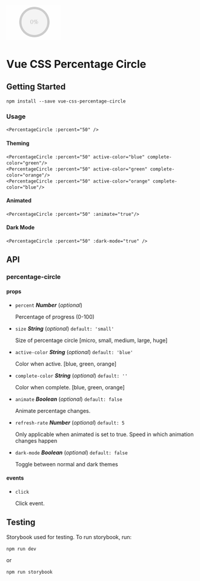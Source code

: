 # ![vue-css-percentage-circle](progress-circle.gif)

Vue CSS Percentage Circle
==========================

## Getting Started

```
npm install --save vue-css-percentage-circle
```

### Usage

```
<PercentageCircle :percent="50" />
```

#### Theming

```
<PercentageCircle :percent="50" active-color="blue" complete-color="green"/>
<PercentageCircle :percent="50" active-color="green" complete-color="orange"/>
<PercentageCircle :percent="50" active-color="orange" complete-color="blue"/>
```

#### Animated

```
<PercentageCircle :percent="50" :animate="true"/>
```

#### Dark Mode

```
<PercentageCircle :percent="50" :dark-mode="true" />
```

## API

### percentage-circle 

#### props 

- `percent` ***Number*** (*optional*) 

  Percentage of progress (0-100) 

- `size` ***String*** (*optional*) `default: 'small'` 

  Size of percentage circle [micro, small, medium, large, huge] 

- `active-color` ***String*** (*optional*) `default: 'blue'` 

  Color when active. [blue, green, orange] 

- `complete-color` ***String*** (*optional*) `default: ''` 

  Color when complete. [blue, green, orange] 

- `animate` ***Boolean*** (*optional*) `default: false` 

  Animate percentage changes. 

- `refresh-rate` ***Number*** (*optional*) `default: 5` 

  Only applicable when animated is set to true. Speed in which animation changes happen 

- `dark-mode` ***Boolean*** (*optional*) `default: false` 

  Toggle between normal and dark themes 

#### events 

- `click` 

  Click event. 

## Testing

Storybook used for testing. To run storybook, run:

```
npm run dev
```

or

```
npm run storybook
```
